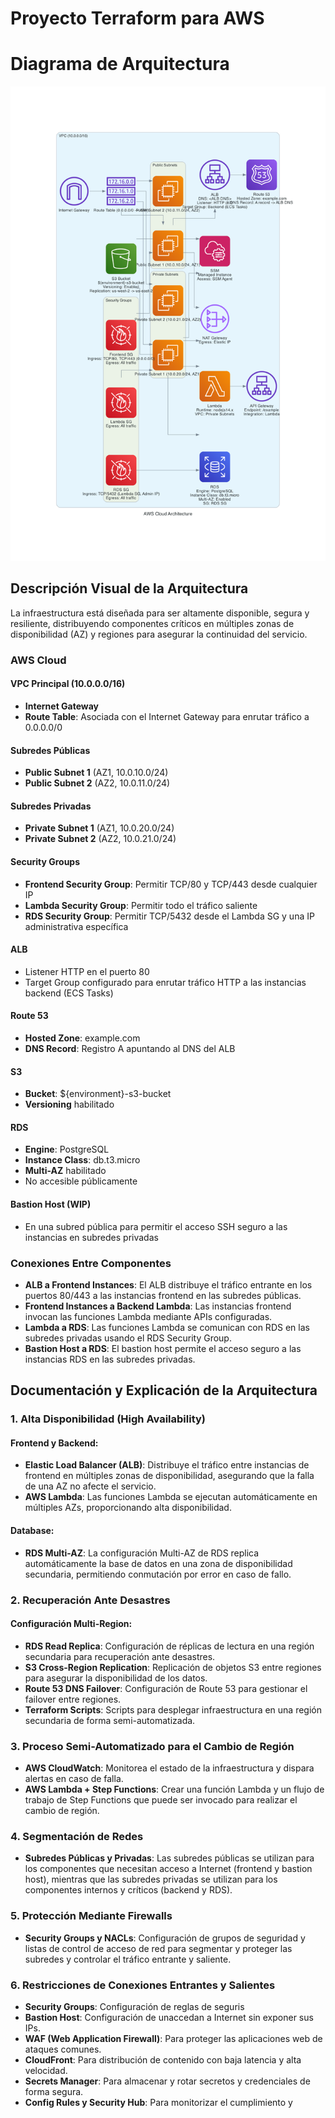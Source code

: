 # Proyecto Terraform para AWS

# Diagrama de Arquitectura
 <img src="./aws-multi-region-infra/diagrams/aws_cloud_architecture.png" alt="Diagrama AWS" width="600"/>

## Descripción Visual de la Arquitectura

La infraestructura está diseñada para ser altamente disponible, segura y resiliente, distribuyendo componentes críticos en múltiples zonas de disponibilidad (AZ) y regiones para asegurar la continuidad del servicio.

### AWS Cloud

#### VPC Principal (10.0.0.0/16)
- **Internet Gateway**
- **Route Table**: Asociada con el Internet Gateway para enrutar tráfico a 0.0.0.0/0

#### Subredes Públicas
- **Public Subnet 1** (AZ1, 10.0.10.0/24)
- **Public Subnet 2** (AZ2, 10.0.11.0/24)

#### Subredes Privadas
- **Private Subnet 1** (AZ1, 10.0.20.0/24)
- **Private Subnet 2** (AZ2, 10.0.21.0/24)

#### Security Groups
- **Frontend Security Group**: Permitir TCP/80 y TCP/443 desde cualquier IP
- **Lambda Security Group**: Permitir todo el tráfico saliente
- **RDS Security Group**: Permitir TCP/5432 desde el Lambda SG y una IP administrativa específica

#### ALB
- Listener HTTP en el puerto 80
- Target Group configurado para enrutar tráfico HTTP a las instancias backend (ECS Tasks)

#### Route 53
- **Hosted Zone**: example.com
- **DNS Record**: Registro A apuntando al DNS del ALB

#### S3
- **Bucket**: ${environment}-s3-bucket
- **Versioning** habilitado

#### RDS
- **Engine**: PostgreSQL
- **Instance Class**: db.t3.micro
- **Multi-AZ** habilitado
- No accesible públicamente

#### Bastion Host (WIP)
- En una subred pública para permitir el acceso SSH seguro a las instancias en subredes privadas

### Conexiones Entre Componentes
- **ALB a Frontend Instances**: El ALB distribuye el tráfico entrante en los puertos 80/443 a las instancias frontend en las subredes públicas.
- **Frontend Instances a Backend Lambda**: Las instancias frontend invocan las funciones Lambda mediante APIs configuradas.
- **Lambda a RDS**: Las funciones Lambda se comunican con RDS en las subredes privadas usando el RDS Security Group.
- **Bastion Host a RDS**: El bastion host permite el acceso seguro a las instancias RDS en las subredes privadas.

## Documentación y Explicación de la Arquitectura

### 1. Alta Disponibilidad (High Availability)

#### Frontend y Backend:
- **Elastic Load Balancer (ALB)**: Distribuye el tráfico entre instancias de frontend en múltiples zonas de disponibilidad, asegurando que la falla de una AZ no afecte el servicio.
- **AWS Lambda**: Las funciones Lambda se ejecutan automáticamente en múltiples AZs, proporcionando alta disponibilidad.

#### Database:
- **RDS Multi-AZ**: La configuración Multi-AZ de RDS replica automáticamente la base de datos en una zona de disponibilidad secundaria, permitiendo conmutación por error en caso de fallo.

### 2. Recuperación Ante Desastres

#### Configuración Multi-Region:
- **RDS Read Replica**: Configuración de réplicas de lectura en una región secundaria para recuperación ante desastres.
- **S3 Cross-Region Replication**: Replicación de objetos S3 entre regiones para asegurar la disponibilidad de los datos.
- **Route 53 DNS Failover**: Configuración de Route 53 para gestionar el failover entre regiones.
- **Terraform Scripts**: Scripts para desplegar infraestructura en una región secundaria de forma semi-automatizada.

### 3. Proceso Semi-Automatizado para el Cambio de Región
- **AWS CloudWatch**: Monitorea el estado de la infraestructura y dispara alertas en caso de falla.
- **AWS Lambda + Step Functions**: Crear una función Lambda y un flujo de trabajo de Step Functions que puede ser invocado para realizar el cambio de región.

### 4. Segmentación de Redes
- **Subredes Públicas y Privadas**: Las subredes públicas se utilizan para los componentes que necesitan acceso a Internet (frontend y bastion host), mientras que las subredes privadas se utilizan para los componentes internos y críticos (backend y RDS).

### 5. Protección Mediante Firewalls
- **Security Groups y NACLs**: Configuración de grupos de seguridad y listas de control de acceso de red para segmentar y proteger las subredes y controlar el tráfico entrante y saliente.

### 6. Restricciones de Conexiones Entrantes y Salientes
- **Security Groups**: Configuración de reglas de seguris
- **Bastion Host**: Configuración de unaccedan a Internet sin exponer sus IPs.
- **WAF (Web Application Firewall)**: Para proteger las aplicaciones web de ataques comunes.
- **CloudFront**: Para distribución de contenido con baja latencia y alta velocidad.
- **Secrets Manager**: Para almacenar y rotar secretos y credenciales de forma segura.
- **Config Rules y Security Hub**: Para monitorizar el cumplimiento y 